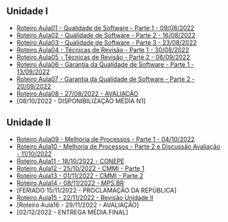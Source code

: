 ## Unidade I
- [Roteiro Aula01 - Qualidade de Software - Parte 1 - 09/08/2022](aula01.md)
- [Roteiro Aula02 - Qualidade de Software - Parte 2 - 16/08/2022](aula02.md)
- [Roteiro Aula03 - Qualidade de Software - Parte 3 -  23/08/2022](aula03.md)
- [Roteiro Aula04 - Técnicas de Revisão - Parte 1 - 30/08/2022](aula04.md)
- [Roteiro Aula05 - Técnicas de Revisão - Parte 2 - 06/09/2022](aula05.md)
- [Roteiro Aula06 - Garantia da Qualidade de Software - Parte 1 - 13/09/2022](aula06.md)
- [Roteiro Aula07 - Garantia da Qualidade de Software - Parte 2 - 20/09/2022](aula07.md)
- [Roteiro Aula08 - 27/08/2022 - AVALIAÇÃO](aula08.md)
- [08/10/2022 - DISPONIBILIZAÇÃO MÉDIA N1]
## Unidade II
- [Roteiro Aula09 - Melhoria de Processos  - Parte 1  - 04/10/2022](aula09.md)
- [Roteiro Aula10 - Melhoria de Processos - Parte 2 e Discussão Avaliação - 11/10/2022](aula10.md)
- [Roteiro Aula11 - 18/10/2022 - CONEPE](aula11.md)
- [Roteiro Aula12 - 25/10/2022 - CMMI - Parte 1](aula12.md)
- [Roteiro Aula13 - 01/11/2022 - CMMI - Parte 2](aula13.md)
- [Roteiro Aula14 - 08/11/2022 - MPS.BR](aula14.md)
- [FERIADO 15/11/2022 - PROCLAMAÇÃO DA REPÚBLICA]
- [Roteiro Aula15 - 22/11/2022 - Revisão Unidade II](aula15.md)
- [Roteiro Aula16 - 29/11/2022 - AVALIAÇÃO]
- [02/12/2022 - ENTREGA MÉDIA FINAL]

